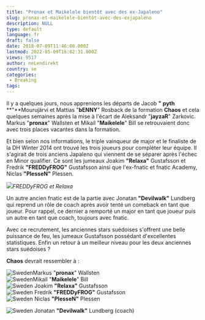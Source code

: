```yaml
---
title: "Pronax et Maikelele bientôt avec des ex-Japaleno"
slug: pronax-et-maikelele-bientôt-avec-des-exjapaleno
description: NULL
type: default
language: fr
draft: false
date: 2018-07-09T11:46:08.000Z
lastmod: 2022-05-09T16:02:31.000Z
views: 9517
author: neLendirekt
country: se
categories:
 - Breaking
tags:
---
```

Il y a quelques jours, nous apprenions les départs de Jacob **"** **pyth** **"**Mourujärvi et Mattias "**bENNY**" Rosback de la formation **Chaos** et cela quelques semaines après la mise à l'écart de Aleksandr "**jayzaR**" Zarkovic. Markus "**pronax**" Wallsten et Mikail "**Maikelele**" Bill se retrouvaient donc avec trois places vacantes dans la formation.

Et bien selon nos informations, le triple vainqueur de major et le finaliste de la DH Winter 2014 ont trouvé les trois joueurs pour compléter leur équipe. Il s'agirait de trois anciens Japaleno qui viennent de se séparer après l'échec en Minor qualifier. Ce sont les jumeaux Joakim **"Relaxa"** Gustafsson et Fredrik **"FREDDyFROG"** Gustafsson ainsi que l'ex-fnatic et fnatic Academy, Niclas **"PlesseN"** Plessen.

![](https://flickshot-ue.s3.eu-west-2.amazonaws.com/flickshot/picture/5b2ffc6d74a8c/pic.jpg)_FREDDyFROG et Relaxa_

Un autre ancien fnatic est de la partie avec Jonatan **"Devilwalk"** Lundberg qui reprend un rôle de coach après avoir tenté un comeback en tant que joueur. Pour rappel, ce dernier a remporté un major en tant que joueur puis un autre en tant que coach, toujours avec fnatic.

Avec ce recrutement, les anciennes stars suédoises s'offrent une belle puissance de feu, les jumeaux Gustafsson possédant d'excellentes statistiques. Enfin un retour à un meilleur niveau pour les deux anciennes stars suédoises ?

**Chaos** devrait ressembler à :

![Sweden](/images/countries/se.svg)⁠Markus "**pronax**" Wallsten  
![Sweden](/images/countries/se.svg)⁠Mikail "**Maikelele**" Bill  
![Sweden](/images/countries/se.svg)⁠ Joakim **"Relaxa"** Gustafsson  
![Sweden](/images/countries/se.svg)⁠ Fredrik **"FREDDyFROG"** Gustafsson  
![Sweden](/images/countries/se.svg)⁠ Niclas **"PlesseN"** Plessen

![Sweden](/images/countries/se.svg)⁠ Jonatan **"Devilwalk"** Lundberg (coach)
